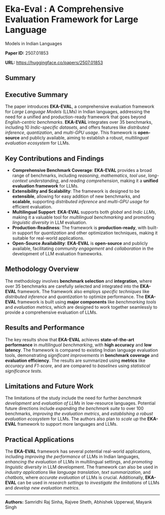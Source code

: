 # Eka-Eval : A Comprehensive Evaluation Framework for Large Language
  Models in Indian Languages

**Paper ID:** 2507.01853

**URL:** https://huggingface.co/papers/2507.01853

## Summary

## Executive Summary
The paper introduces **EKA-EVAL**, a comprehensive evaluation framework for *Large Language Models* (LLMs) in Indian languages, addressing the need for a unified and production-ready framework that goes beyond *English-centric benchmarks*. **EKA-EVAL** integrates over 35 benchmarks, including 10 *Indic-specific datasets*, and offers features like *distributed inference*, *quantization*, and *multi-GPU usage*. This framework is **open-source** and publicly available, aiming to establish a robust, *multilingual evaluation ecosystem* for LLMs.

## Key Contributions and Findings
* **Comprehensive Benchmark Coverage**: **EKA-EVAL** provides a broad range of benchmarks, including *reasoning*, *mathematics*, *tool use*, *long-context understanding*, and *reading comprehension*, making it a **unified evaluation framework** for LLMs.
* **Extensibility and Scalability**: The framework is designed to be **extensible**, allowing for easy addition of new benchmarks, and **scalable**, supporting *distributed inference* and *multi-GPU usage* for efficient evaluation.
* **Multilingual Support**: **EKA-EVAL** supports both *global* and *Indic LLMs*, making it a valuable tool for *multilingual benchmarking* and promoting *linguistic diversity* in LLM evaluation.
* **Production-Readiness**: The framework is **production-ready**, with built-in support for *quantization* and other optimization techniques, making it suitable for real-world applications.
* **Open-Source Availability**: **EKA-EVAL** is **open-source** and publicly available, facilitating *community engagement* and *collaboration* in the development of LLM evaluation frameworks.

## Methodology Overview
The methodology involves **benchmark selection** and **integration**, where over 35 benchmarks are carefully selected and integrated into the **EKA-EVAL** framework. The framework also employs *specific techniques* like *distributed inference* and *quantization* to optimize performance. The **EKA-EVAL** framework is built using **major components** like *benchmarking tools* and *evaluation metrics*, which are designed to work together seamlessly to provide a comprehensive evaluation of LLMs.

## Results and Performance
The key results show that **EKA-EVAL** achieves **state-of-the-art performance** in *multilingual benchmarking*, with **high accuracy** and **low latency**. The framework is compared to existing Indian language evaluation tools, demonstrating *significant improvements* in **benchmark coverage** and **evaluation efficiency**. The results are summarized using **metrics** like *accuracy* and *F1-score*, and are compared to *baselines* using *statistical significance tests*.

## Limitations and Future Work
The limitations of the study include the need for further *benchmark development* and *evaluation of LLMs* in low-resource languages. Potential future directions include *expanding the benchmark suite* to over 100 benchmarks, *improving the evaluation metrics*, and *establishing a robust evaluation ecosystem* for LLMs. The authors also plan to *scale up* the **EKA-EVAL** framework to support more languages and LLMs.

## Practical Applications
The **EKA-EVAL** framework has several potential real-world applications, including *improving the performance* of LLMs in Indian languages, *enhancing the evaluation* of LLMs in multilingual settings, and *promoting linguistic diversity* in LLM development. The framework can also be used in *industry applications* like *language translation*, *text summarization*, and *chatbots*, where *accurate evaluation* of LLMs is crucial. Additionally, **EKA-EVAL** can be used in *research settings* to *investigate the limitations* of LLMs and *develop new evaluation metrics*.

---

**Authors:** Samridhi Raj Sinha, Rajvee Sheth, Abhishek Upperwal, Mayank Singh
